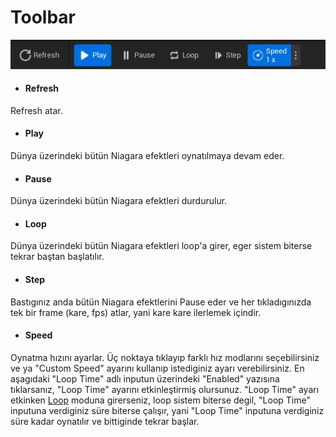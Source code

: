 # Toolbar

<img src="../../../../Dosyalar/Niagara_Editor_Niagara_Debugger_Toolbar.jpg">

* #### Refresh
Refresh atar.

* #### Play
Dünya üzerindeki bütün Niagara efektleri oynatılmaya devam eder.

* #### Pause
Dünya üzerindeki bütün Niagara efektleri durdurulur.

* #### Loop
Dünya üzerindeki bütün Niagara efektleri loop'a girer, eger sistem biterse tekrar baştan başlatılır.

* #### Step
Bastıgınız anda bütün Niagara efektlerini Pause eder ve her tıkladıgınızda tek bir frame (kare, fps) atlar, yani kare kare ilerlemek içindir.

* #### Speed
Oynatma hızını ayarlar. Üç noktaya tıklayıp farklı hız modlarını seçebilirsiniz ve ya "Custom Speed" ayarını kullanıp istediginiz ayarı verebilirsiniz. En aşagıdaki "Loop Time" adlı inputun üzerindeki "Enabled" yazısına tıklarsanız, "Loop Time" ayarını etkinleştirmiş olursunuz. "Loop Time" ayarı etkinken [Loop](#loop) moduna girerseniz, loop sistem biterse degil, "Loop Time" inputuna verdiginiz süre biterse çalışır, yani "Loop Time" inputuna verdiginiz süre kadar oynatılır ve bittiginde tekrar başlar.
